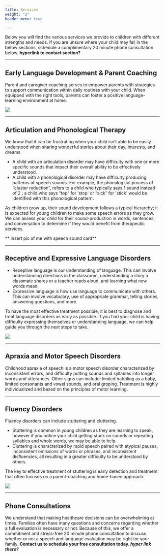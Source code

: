 ```yaml
---
title: Services
weight: "2"
header_menu: true

---
```

Below you will find the various services we provide to children with different strengths and needs. If you are unsure where your child may fall in the below sections, schedule a complimentary 20 minute phone consultation below. **hyperlink to contact section?**

***

## Early Language Development & Parent Coaching

Parent and caregiver coaching serves to empower parents with strategies to support communication within daily routines with your child. When equipped with the right tools, parents can foster a positive language-learning environment at home.

![](/uploads/pexels-andrea-piacquadio-3818963.jpg)

***

## Articulation and Phonological Therapy

We know that it can be frustrating when your child isn’t able to be easily understood when sharing wonderful stories about their day, interests, and dreams.

* A child with an articulation disorder may have difficulty with one or more specific sounds that impact their overall ability to be effectively understood.
* A child with a phonological disorder may have difficulty producing patterns of speech sounds. For example, the phonological process of “cluster reduction”, refers to a child who typically says 1 sound instead of 2 ; a child who says “top” for 'stop' or “sick” for 'stick' would be identified with this phonological pattern.

As children grow up, their sound development follows a typical hierarchy; it is expected for young children to make some speech errors as they grow. We can assess your child for their sound-production in words, sentences, and conversation to determine if they would benefit from therapeutic services.

\** insert pic of me with speech sound card**

***

## **Receptive and Expressive Language Disorders**

* Receptive language is our understanding of language. This can involve understanding directions in the classroom, understanding a story a classmate shares or a teacher reads aloud, and learning what new words mean.
* Expressive language is how use language to communicate with others. This can involve vocabulary, use of appropriate grammar, telling stories, answering questions, and more.

To have the most effective treatment possible, it is best to diagnose and treat language disorders as early as possible. If you find your child is having difficulty expressing themselves or understanding language, we can help guide you through the next steps to take.

![](/uploads/pexels-august-de-richelieu-4260325.jpg)

***

## **Apraxia and Motor Speech Disorders**

Childhood apraxia of speech is a motor speech disorder characterized by inconsistent errors, and difficulty putting sounds and syllables into longer words and utterances. Other signs can include: limited babbling as a baby, limited consonants and vowel sounds, and oral groping. Treatment is highly individualized and based on the principles of motor learning.

***

## Fluency Disorders

Fluency disorders can include stuttering and cluttering.

* Stuttering is common in young children as they are learning to speak, however if you notice your child getting stuck on sounds or repeating syllables and whole words, we may be able to help.
* Cluttering is characterized by rapid speech paired with atypical pauses, inconsistent omissions of words or phrases, and inconsistent disfluencies, all resulting in a greater difficulty to be understood by others.

The key to effective treatment of stuttering is early detection and treatment that often focuses on a parent-coaching and home-based approach.

![](/uploads/pexels-julia-m-cameron-4145032.jpg)

***

## Phone Consultations

We understand that making healthcare decisions can be overwhelming at times. Families often have many questions and concerns regarding whether a full evaluation is necessary or not. Because of this, we offer a commitment and stress-free 20 minute phone consultation to discuss whether or not a speech and language evaluation may be right for your family. **Contact us to schedule your free consultation today. _hyper link there?_**